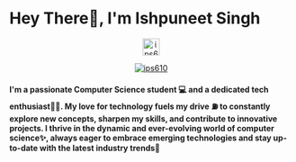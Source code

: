 # Hey There👋, I'm Ishpuneet Singh

<p align="center"> <img src="https://komarev.com/ghpvc/?username=ips610&label=Profile%20views&color=0e75b6&style=flat" alt="ips610" height=30px/> </p>

<p align="center"> <a href="https://github.com/ryo-ma/github-profile-trophy"><img src="https://github-profile-trophy.vercel.app/?username=ips610" alt="ips610" /></a> </p>

<p align="center" width=700px><b><h4>I'm a passionate Computer Science student 💻 and a dedicated tech enthusiast🧑‍💻. My love for technology fuels my drive ⛽︎ to constantly explore new concepts, sharpen my skills, and contribute to innovative projects. I thrive in the dynamic and ever-evolving world of computer science✨, always eager to embrace emerging technologies and stay up-to-date with the latest industry trends🙂</h4></b></p>
